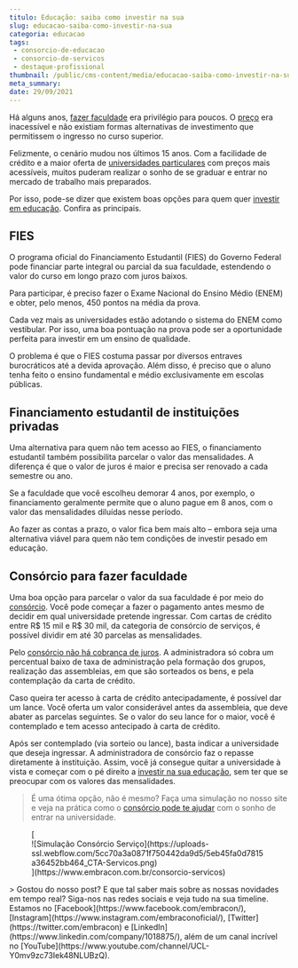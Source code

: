```yaml
---
titulo: Educação: saiba como investir na sua
slug: educacao-saiba-como-investir-na-sua
categoria: educacao
tags:
 - consorcio-de-educacao
 - consorcio-de-servicos
 - destaque-profissional
thumbnail: /public/cms-content/media/educacao-saiba-como-investir-na-sua.png
meta_summary: 
date: 29/09/2021
---
```

Há alguns anos, [fazer faculdade](https://www.embracon.com.br/blog/tire-as-suas-duvidas-sobre-o-consorcio-de-educacao-embracon) era privilégio para poucos. O [preço](https://www.embracon.com.br/blog/preco-da-faculdade-por-que-ele-nao-deve-ser-o-principal-fator-na-escolha-de-um-curso) era inacessível e não existiam formas alternativas de investimento que permitissem o ingresso no curso superior.

Felizmente, o cenário mudou nos últimos 15 anos. Com a facilidade de crédito e a maior oferta de [universidades particulares](https://www.embracon.com.br/blog/conheca-4-formas-de-pagar-a-faculdade) com preços mais acessíveis, muitos puderam realizar o sonho de se graduar e entrar no mercado de trabalho mais preparados.

Por isso, pode-se dizer que existem boas opções para quem quer [investir em educação](https://www.embracon.com.br/blog/conheca-4-formas-de-pagar-a-faculdade). Confira as principais.

**FIES**
--------

O programa oficial do Financiamento Estudantil (FIES) do Governo Federal pode financiar parte integral ou parcial da sua faculdade, estendendo o valor do curso em longo prazo com juros baixos.

Para participar, é preciso fazer o Exame Nacional do Ensino Médio (ENEM) e obter, pelo menos, 450 pontos na média da prova.

Cada vez mais as universidades estão adotando o sistema do ENEM como vestibular. Por isso, uma boa pontuação na prova pode ser a oportunidade perfeita para investir em um ensino de qualidade.

O problema é que o FIES costuma passar por diversos entraves burocráticos até a devida aprovação. Além disso, é preciso que o aluno tenha feito o ensino fundamental e médio exclusivamente em escolas públicas.

**Financiamento estudantil de instituições privadas**
-----------------------------------------------------

Uma alternativa para quem não tem acesso ao FIES, o financiamento estudantil também possibilita parcelar o valor das mensalidades. A diferença é que o valor de juros é maior e precisa ser renovado a cada semestre ou ano.

Se a faculdade que você escolheu demorar 4 anos, por exemplo, o financiamento geralmente permite que o aluno pague em 8 anos, com o valor das mensalidades diluídas nesse período.

Ao fazer as contas a prazo, o valor fica bem mais alto – embora seja uma alternativa viável para quem não tem condições de investir pesado em educação.

Consórcio para fazer faculdade
------------------------------

Uma boa opção para parcelar o valor da sua faculdade é por meio do[ consórcio](https://www.embracon.com.br/blog/tire-as-suas-duvidas-sobre-o-consorcio-de-educacao-embracon). Você pode começar a fazer o pagamento antes mesmo de decidir em qual universidade pretende ingressar. Com cartas de crédito entre R$ 15 mil e R$ 30 mil, da categoria de consórcio de serviços, é possível dividir em até 30 parcelas as mensalidades.

Pelo [consórcio não há cobrança de juros](https://www.embracon.com.br/blog/como-funciona-o-consorcio-embracon-para-pagar-faculdade). A administradora só cobra um percentual baixo de taxa de administração pela formação dos grupos, realização das assembleias, em que são sorteados os bens, e pela contemplação da carta de crédito.

Caso queira ter acesso à carta de crédito antecipadamente, é possível dar um lance. Você oferta um valor considerável antes da assembleia, que deve abater as parcelas seguintes. Se o valor do seu lance for o maior, você é contemplado e tem acesso antecipado à carta de crédito.

Após ser contemplado (via sorteio ou lance), basta indicar a universidade que deseja ingressar. A administradora de consórcio faz o repasse diretamente à instituição. Assim, você já consegue quitar a universidade à vista e começar com o pé direito a [investir na sua educação](https://www.embracon.com.br/blog/tire-as-suas-duvidas-sobre-o-consorcio-de-educacao-embracon), sem ter que se preocupar com os valores das mensalidades.

> É uma ótima opção, não é mesmo? Faça uma simulação no nosso site e veja na prática como o [consórcio pode te ajudar](https://www.embracon.com.br/blog/consorcio-embracon-para-pagar-faculdade) com o sonho de entrar na universidade.

<figure class="w-richtext-figure-type-image w-richtext-align-center">[<div>![Simulação Consórcio Serviço](https://uploads-ssl.webflow.com/5cc70a3a0871f750442da9d5/5eb45fa0d7815a36452bb464_CTA-Servicos.png)</div>](https://www.embracon.com.br/consorcio-servicos)</figure>> Gostou do nosso post? E que tal saber mais sobre as nossas novidades em tempo real? Siga-nos nas redes sociais e veja tudo na sua timeline. Estamos no [Facebook](https://www.facebook.com/embracon/), [Instagram](https://www.instagram.com/embraconoficial/), [Twitter](https://twitter.com/embracon) e [LinkedIn](https://www.linkedin.com/company/1018875/), além de um canal incrível no [YouTube](https://www.youtube.com/channel/UCL-Y0mv9zc73Iek48NLUBzQ).

‍

‍
